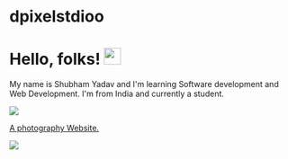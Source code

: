 # dpixelstdioo
# Hello, folks! <img src="https://raw.githubusercontent.com/MartinHeinz/MartinHeinz/master/wave.gif" width="30px">
My name is Shubham Yadav and I'm learning Software development and Web Development. I'm from India and currently a student.

<a href=""><img src="https://img.shields.io/badge/LinkedIn-0077B5?style=for-the-badge&logo=linkedin&logoColor=white" />


A photography Website.

<img src="https://repository-images.githubusercontent.com/374694826/d788e700-d685-11eb-85e5-c11edda7abde">

